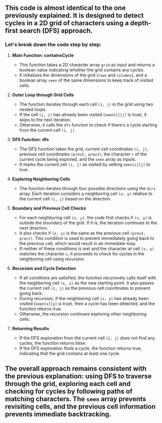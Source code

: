 ## This code is almost identical to the one previously explained. It is designed to detect cycles in a 2D grid of characters using a depth-first search (DFS) approach. 

### Let's break down the code step by step:

1. **Main Function: containsCycle**
   - This function takes a 2D character array `grid` as input and returns a boolean value indicating whether the grid contains any cycles.
   - It initializes the dimensions of the grid (`rows` and `columns`), and a boolean array `seen` of the same dimensions to keep track of visited cells.

2. **Outer Loop through Grid Cells**
   - The function iterates through each cell `(i, j)` in the grid using two nested loops.
   - If the cell `(i, j)` has already been visited (`seen[i][j]` is true), it skips to the next iteration.
   - Otherwise, it calls the `dfs` function to check if there's a cycle starting from the current cell `(i, j)`.

3. **DFS Function: dfs**
   - The DFS function takes the grid, current cell coordinates `(i, j)`, previous cell coordinates `(prevI, prevJ)`, the character `c` of the current cycle being explored, and the `seen` array as inputs.
   - It marks the current cell `(i, j)` as visited by setting `seen[i][j]` to true.

4. **Exploring Neighboring Cells**
   - The function iterates through four possible directions using the `dirs` array. Each iteration considers a neighboring cell `(x, y)` relative to the current cell `(i, j)` based on the direction.

5. **Boundary and Previous Cell Checks**
   - For each neighboring cell `(x, y)`, the code first checks if `(x, y)` is outside the boundary of the grid. If it is, the iteration continues to the next direction.
   - It also checks if `(x, y)` is the same as the previous cell `(prevI, prevJ)`. This condition is used to prevent immediately going back to the previous cell, which would result in an immediate loop.
   - If neither of these conditions is met and the character at cell `(x, y)` matches the character `c`, it proceeds to check for cycles in the neighboring cell using recursion.

6. **Recursion and Cycle Detection**
   - If all conditions are satisfied, the function recursively calls itself with the neighboring cell `(x, y)` as the new starting point. It also passes the current cell `(i, j)` as the previous cell coordinates to prevent going back.
   - During recursion, if the neighboring cell `(x, y)` has already been visited (`seen[x][y]` is true), then a cycle has been detected, and the function returns true.
   - Otherwise, the recursion continues exploring other neighboring cells.

7. **Returning Results**
   - If the DFS exploration from the current cell `(i, j)` does not find any cycles, the function returns false.
   - If the DFS exploration finds a cycle, the function returns true, indicating that the grid contains at least one cycle.

## The overall approach remains consistent with the previous explanation: using DFS to traverse through the grid, exploring each cell and checking for cycles by following paths of matching characters. The `seen` array prevents revisiting cells, and the previous cell information prevents immediate backtracking.
